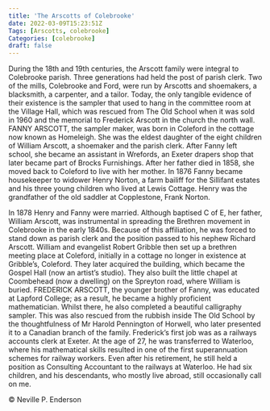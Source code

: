 ```yaml
---
title: 'The Arscotts of Colebrooke'
date: 2022-03-09T15:23:51Z
Tags: [Arscotts, colebrooke]
Categories: [colebrooke]
draft: false
---
```


During the 18th and 19th centuries, the Arscott family were integral to Colebrooke parish. Three generations had held the post of parish clerk. Two of the mills, Colebrooke and Ford, were run by Arscotts and shoemakers, a blacksmith, a carpenter, and a tailor. Today, the only tangible evidence of their existence is the sampler that used to hang in the committee room at the Village Hall, which was rescued from The Old School when it was sold in 1960 and the memorial to Frederick Arscott in the church the north wall. FANNY ARSCOTT, the sampler maker, was born in Coleford in the cottage now known as Homeleigh. She was the eldest daughter of the eight children of William Arscott, a shoemaker and the parish clerk. After Fanny left school, she became an assistant in Wrefords, an Exeter drapers shop that later became part of Brocks Furnishings. After her father died in 1858, she moved back to Coleford to live with her mother. In 1876 Fanny became housekeeper to widower Henry Norton, a farm bailiff for the Sillifant estates and his three young children who lived at Lewis Cottage. Henry was the grandfather of the old saddler at Copplestone, Frank Norton. 

In 1878 Henry and Fanny were married. Although baptised C of E, her father, William Arscott, was instrumental in spreading the Brethren movement in Colebrooke in the early 1840s. Because of this affiliation, he was forced to stand down as parish clerk and the position passed to his nephew Richard Arscott. William and evangelist Robert Gribble then set up a brethren meeting place at Coleford, initially in a cottage no longer in existence at Gribble’s, Coleford. They later acquired the building, which became the Gospel Hall (now an artist’s studio). They also built the little chapel at Coombehead (now a dwelling) on the Spreyton road, where William is buried. FREDERICK ARSCOTT, the younger brother of Fanny, was educated at Lapford College; as a result, he became a highly proficient mathematician. Whilst there, he also completed a beautiful calligraphy sampler. This was also rescued from the rubbish inside The Old School by the thoughtfulness of Mr Harold Pennington of Horwell, who later presented it to a Canadian branch of the family. Frederick’s first job was as a railways accounts clerk at Exeter. At the age of 27, he was transferred to Waterloo, where his mathematical skills resulted in one of the first superannuation schemes for railway workers. Even after his retirement, he still held a position as Consulting Accountant to the railways at Waterloo. He had six children, and his descendants, who mostly live abroad, still occasionally call on me. 


© Neville P. Enderson
